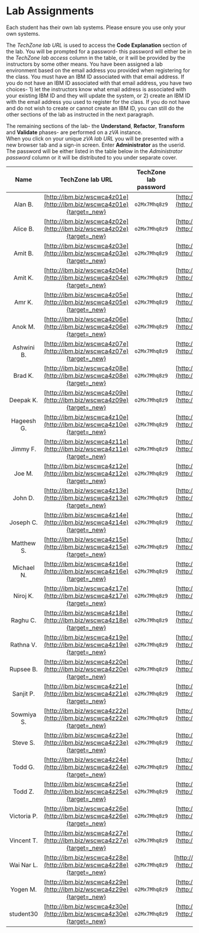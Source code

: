 # Lab Assignments


Each student has their own lab systems.   Please ensure you use only your own systems.  

The *TechZone lab URL* is used to access the **Code Explanation** section of the lab.  You will be prompted for a password-  this password will either be in the *TechZone lab access* column in the table, or it will be provided by the instructors by some other means.  You have been assigned a lab environment based on the email address you provided when registering for the class.  You must have an IBM ID associated with that email address.  If you do not have an IBM ID associated with that email address, you have two choices- 1) let the instructors know what email address is associated with your existing IBM ID and they will update the system, or 2) create an IBM ID with the email address you used to register for the class.  If you do not have and do not wish to create or cannot create an IBM ID, you can still do the other sections of the lab as instructed in the next paragraph.

The remaining sections of the lab-  the **Understand**, **Refactor**, **Transform** and **Validate** phases- are performed on a *zVA* instance.  
When you click on your unique *zVA lab URL* you will be presented with a new browser tab and a sign-in screen.   Enter **Administrator** as the userid. The password will be either listed in the table below in the *Administrator password* column or it will be distributed to you under separate cover.


|Name| TechZone lab URL|TechZone lab password| zVA lab URL | Administrator password|
|:--:|:-------------:|:--------------------:|:-:|:-:|
|Alan B.|[http://ibm.biz/wscwca4z01e](http://ibm.biz/wscwca4z01e){target=_new}|`o2Mx7Mhq8z9`|[http://ibm.biz/wscwca4z01](http://ibm.biz/wscwca4z01){target=_new}|`xemJhEXAe934`|
|Alice B.|[http://ibm.biz/wscwca4z02e](http://ibm.biz/wscwca4z02e){target=_new}|`o2Mx7Mhq8z9`|[http://ibm.biz/wscwca4z02](http://ibm.biz/wscwca4z02){target=_new}|`wVzWcVyk3RtG`|
|Amit B.|[http://ibm.biz/wscwca4z03e](http://ibm.biz/wscwca4z03e){target=_new}|`o2Mx7Mhq8z9`|[http://ibm.biz/wscwca4z03](http://ibm.biz/wscwca4z03){target=_new}|`qUBbwEn85pmS`|
|Amit K.|[http://ibm.biz/wscwca4z04e](http://ibm.biz/wscwca4z04e){target=_new}|`o2Mx7Mhq8z9`|[http://ibm.biz/wscwca4z04](http://ibm.biz/wscwca4z04){target=_new}|`jwhkPux9C52B`|
|Amr K.|[http://ibm.biz/wscwca4z05e](http://ibm.biz/wscwca4z05e){target=_new}|`o2Mx7Mhq8z9`|[http://ibm.biz/wscwca4z05](http://ibm.biz/wscwca4z05){target=_new}|`vCsEQbvfAg64`|
|Anok M.|[http://ibm.biz/wscwca4z06e](http://ibm.biz/wscwca4z06e){target=_new}|`o2Mx7Mhq8z9`|[http://ibm.biz/wscwca4z06](http://ibm.biz/wscwca4z06){target=_new}|`uR9ufhH7haD8`|
|Ashwini B.|[http://ibm.biz/wscwca4z07e](http://ibm.biz/wscwca4z07e){target=_new}|`o2Mx7Mhq8z9`|[http://ibm.biz/wscwca4z07](http://ibm.biz/wscwca4z07){target=_new}|`ag7wY7vnDTax`|
|Brad K.|[http://ibm.biz/wscwca4z08e](http://ibm.biz/wscwca4z08e){target=_new}|`o2Mx7Mhq8z9`|[http://ibm.biz/wscwca4z08](http://ibm.biz/wscwca4z08){target=_new}|`kq78asNKjHD8`|
|Deepak K.|[http://ibm.biz/wscwca4z09e](http://ibm.biz/wscwca4z09e){target=_new}|`o2Mx7Mhq8z9`|[http://ibm.biz/wscwca4z09](http://ibm.biz/wscwca4z09){target=_new}|`u8GmPL3vdWrN`|
|Hageesh G.|[http://ibm.biz/wscwca4z10e](http://ibm.biz/wscwca4z10e){target=_new}|`o2Mx7Mhq8z9`|[http://ibm.biz/wscwca4z10](http://ibm.biz/wscwca4z10){target=_new}|`dfmFzdjTK4X7`|
|Jimmy F.|[http://ibm.biz/wscwca4z11e](http://ibm.biz/wscwca4z11e){target=_new}|`o2Mx7Mhq8z9`|[http://ibm.biz/wscwca4z11](http://ibm.biz/wscwca4z11){target=_new}|`wn2w4SkngsUx`|
|Joe M.|[http://ibm.biz/wscwca4z12e](http://ibm.biz/wscwca4z12e){target=_new}|`o2Mx7Mhq8z9`|[http://ibm.biz/wscwca4z12](http://ibm.biz/wscwca4z12){target=_new}|`wAfP5N2zsZVF`|
|John D.|[http://ibm.biz/wscwca4z13e](http://ibm.biz/wscwca4z13e){target=_new}|`o2Mx7Mhq8z9`|[http://ibm.biz/wscwca4z13](http://ibm.biz/wscwca4z13){target=_new}|`szaGvN4QCE9N`|
|Joseph C.|[http://ibm.biz/wscwca4z14e](http://ibm.biz/wscwca4z14e){target=_new}|`o2Mx7Mhq8z9`|[http://ibm.biz/wscwca4z14](http://ibm.biz/wscwca4z14){target=_new}|`lnkpxqN42cl9`|
|Matthew S.|[http://ibm.biz/wscwca4z15e](http://ibm.biz/wscwca4z15e){target=_new}|`o2Mx7Mhq8z9`|[http://ibm.biz/wscwca4z15](http://ibm.biz/wscwca4z15){target=_new}|`eY7exFC7XuZJ`|
|Michael N.|[http://ibm.biz/wscwca4z16e](http://ibm.biz/wscwca4z16e){target=_new}|`o2Mx7Mhq8z9`|[http://ibm.biz/wscwca4z16](http://ibm.biz/wscwca4z16){target=_new}|`m7RZzMfd65Jc`|
|Niroj K.|[http://ibm.biz/wscwca4z17e](http://ibm.biz/wscwca4z17e){target=_new}|`o2Mx7Mhq8z9`|[http://ibm.biz/wscwca4z17](http://ibm.biz/wscwca4z17){target=_new}|`aUde7FHYXxvw`|
|Raghu C.|[http://ibm.biz/wscwca4z18e](http://ibm.biz/wscwca4z18e){target=_new}|`o2Mx7Mhq8z9`|[http://ibm.biz/wscwca4z18](http://ibm.biz/wscwca4z18){target=_new}|`zLqyQDJ5j3vE`|
|Rathna V.|[http://ibm.biz/wscwca4z19e](http://ibm.biz/wscwca4z19e){target=_new}|`o2Mx7Mhq8z9`|[http://ibm.biz/wscwca4z19](http://ibm.biz/wscwca4z19){target=_new}|`f5XC9BDAKtS5`|
|Rupsee B.|[http://ibm.biz/wscwca4z20e](http://ibm.biz/wscwca4z20e){target=_new}|`o2Mx7Mhq8z9`|[http://ibm.biz/wscwca4z20](http://ibm.biz/wscwca4z20){target=_new}|`g2GeMyejgdB5`|
|Sanjit P.|[http://ibm.biz/wscwca4z21e](http://ibm.biz/wscwca4z21e){target=_new}|`o2Mx7Mhq8z9`|[http://ibm.biz/wscwca4z21](http://ibm.biz/wscwca4z21){target=_new}|`aUByE6ka7uFq`|
|Sowmiya S.|[http://ibm.biz/wscwca4z22e](http://ibm.biz/wscwca4z22e){target=_new}|`o2Mx7Mhq8z9`|[http://ibm.biz/wscwca4z22](http://ibm.biz/wscwca4z22){target=_new}|`aRhaQT8BM72t`|
|Steve S.|[http://ibm.biz/wscwca4z23e](http://ibm.biz/wscwca4z23e){target=_new}|`o2Mx7Mhq8z9`|[http://ibm.biz/wscwca4z23](http://ibm.biz/wscwca4z23){target=_new}|`fwvp6BnSMHWr`|
|Todd G.|[http://ibm.biz/wscwca4z24e](http://ibm.biz/wscwca4z24e){target=_new}|`o2Mx7Mhq8z9`|[http://ibm.biz/wscwca4z24](http://ibm.biz/wscwca4z24){target=_new}|`bmz4uQtYk47M`|
|Todd Z.|[http://ibm.biz/wscwca4z25e](http://ibm.biz/wscwca4z25e){target=_new}|`o2Mx7Mhq8z9`|[http://ibm.biz/wscwca4z25](http://ibm.biz/wscwca4z25){target=_new}|`dueFn7J4MEVD`|
|Victoria P.|[http://ibm.biz/wscwca4z26e](http://ibm.biz/wscwca4z26e){target=_new}|`o2Mx7Mhq8z9`|[http://ibm.biz/wscwca4z26](http://ibm.biz/wscwca4z26){target=_new}|`yEl2cg8FhEHQ`|
|Vincent T.|[http://ibm.biz/wscwca4z27e](http://ibm.biz/wscwca4z27e){target=_new}|`o2Mx7Mhq8z9`|[http://ibm.biz/wscwca4z27](http://ibm.biz/wscwca4z27){target=_new}|`as5Nvp28QeEv`|
|Wai Nar L.|[http://ibm.biz/wscwca4z28e](http://ibm.biz/wscwca4z28e){target=_new}|`o2Mx7Mhq8z9`|[http://ibm.biz/wscwca4z28e](http://ibm.biz/wscwca4z28){target=_new}|`m3QbHPG3J7z5`|
|Yogen M.|[http://ibm.biz/wscwca4z29e](http://ibm.biz/wscwca4z29e){target=_new}|`o2Mx7Mhq8z9`|[http://ibm.biz/wscwca4z29](http://ibm.biz/wscwca4z29){target=_new}|`acB5Se8LRRck`|
|student30|[http://ibm.biz/wscwca4z30e](http://ibm.biz/wscwca4z30e){target=_new}|`o2Mx7Mhq8z9`|[http://ibm.biz/wscwca4z30](http://ibm.biz/wscwca4z30){target=_new}|`c28B98DzQKCX`|

